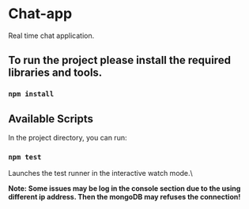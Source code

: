 # Chat-app
Real time chat application.

 ## To run the project please install the required libraries and tools.
 
### `npm install` 
 
## Available Scripts

In the project directory, you can run:

### `npm test`

Launches the test runner in the interactive watch mode.\

**Note: Some issues may be log in the console section due to the using different ip address. Then the mongoDB may refuses the connection!**
